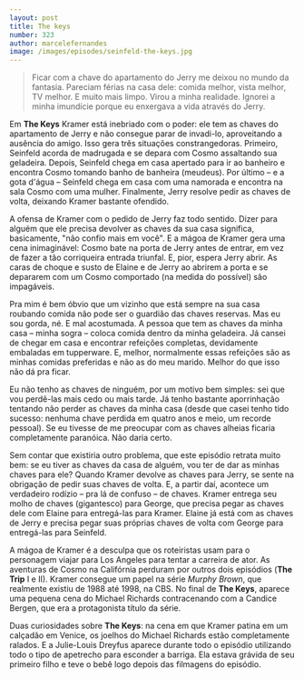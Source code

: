 ```yaml
--- 
layout: post
title: The keys
number: 323
author: marcelefernandes
image: /images/episodes/seinfeld-the-keys.jpg
---
```


> Ficar com a chave do apartamento do Jerry me deixou no mundo da fantasia. Pareciam férias na casa dele: comida melhor, vista melhor, TV melhor. E muito mais limpo. Virou a minha realidade. Ignorei a minha imundície porque eu enxergava a vida através do Jerry.

Em **The Keys** Kramer está inebriado com o poder: ele tem as chaves do apartamento de Jerry e não consegue parar de invadi-lo, aproveitando a ausência do amigo. Isso gera três situações constrangedoras. Primeiro, Seinfeld acorda de madrugada e se depara com Cosmo assaltando sua geladeira. Depois, Seinfeld chega em casa apertado para ir ao banheiro e encontra Cosmo tomando banho de banheira (meudeus). Por último – e a gota d'água – Seinfeld chega em casa com uma namorada e encontra na sala Cosmo com uma mulher. Finalmente, Jerry resolve pedir as chaves de volta, deixando Kramer bastante ofendido.

A ofensa de Kramer com o pedido de Jerry faz todo sentido. Dizer para alguém que ele precisa devolver as chaves da sua casa significa, basicamente, "não confio mais em você". E a mágoa de Kramer gera uma cena inimaginável: Cosmo bate na porta de Jerry antes de entrar, em vez de fazer a tão corriqueira entrada triunfal. E, pior, espera Jerry abrir. As caras de choque e susto de Elaine e de Jerry ao abrirem a porta e se depararem com um Cosmo comportado (na medida do possível) são impagáveis.

Pra mim é bem óbvio que um vizinho que está sempre na sua casa roubando comida não pode ser o guardião das chaves reservas. Mas eu sou gorda, né. E mal acostumada. A pessoa que tem as chaves da minha casa – minha sogra – coloca comida dentro da minha geladeira. Já cansei de chegar em casa e encontrar refeições completas, devidamente embaladas em tupperware. E, melhor, normalmente essas refeições são as minhas comidas preferidas e não as do meu marido. Melhor do que isso não dá pra ficar.

Eu não tenho as chaves de ninguém, por um motivo bem simples: sei que vou perdê-las mais cedo ou mais tarde. Já tenho bastante aporrinhação tentando não perder as chaves da minha casa (desde que casei tenho tido sucesso: nenhuma chave perdida em quatro anos e meio, um recorde pessoal). Se eu tivesse de me preocupar com as chaves alheias ficaria completamente paranóica. Não daria certo.

Sem contar que existiria outro problema, que este episódio retrata muito bem: se eu tiver as chaves da casa de alguém, vou ter de dar as minhas chaves para ele? Quando Kramer devolve as chaves para Jerry, se sente na obrigação de pedir suas chaves de volta. E, a partir daí, acontece um verdadeiro rodízio – pra lá de confuso – de chaves. Kramer entrega seu molho de chaves (gigantesco) para George, que precisa pegar as chaves dele com Elaine para entregá-las para Kramer. Elaine já está com as chaves de Jerry e precisa pegar suas próprias chaves de volta com George para entregá-las para Seinfeld.

A mágoa de Kramer é a desculpa que os roteiristas usam para o personagem viajar para Los Angeles para tentar a carreira de ator. As aventuras de Cosmo na Califórnia perduram por outros dois episódios (**The Trip** I e II). Kramer consegue um papel na série *Murphy Brown*, que realmente existiu de 1988 até 1998, na CBS. No final de **The Keys**, aparece uma pequena cena do Michael Richards contracenando com a Candice Bergen, que era a protagonista título da série.

Duas curiosidades sobre **The Keys**: na cena em que Kramer patina em um calçadão em Venice, os joelhos do Michael Richards estão completamente ralados. E a Julie-Louis Dreyfus aparece durante todo o episódio utilizando todo o tipo de apetrecho para esconder a barriga. Ela estava grávida de seu primeiro filho e teve o bebê logo depois das filmagens do episódio.